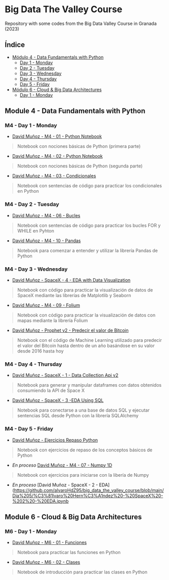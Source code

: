 # Big Data The Valley Course
Repository with some codes from the Big Data Valley Course in Granada (2023)

## Índice
 
- [Módulo 4 - Data Fundamentals with Python](#module-4---data-fundamentals-with-python)
  - [Day 1 - Monday](#m4---day-1---monday)
  - [Day 2 - Tuesday](#m4---day-2---tuesday)
  - [Day 3 - Wednesday](#m4---day-3---wednesday)
  - [Day 4 - Thursday](#m4---day-4---thursday)
  - [Day 5 - Friday](#m4---day-5---friday)
- [Módulo 6 - Cloud & Big Data Architectures](#module-6---cloud--big-data-architectures)
  - [Day 1 - Monday](#m6---day-1---monday)


## Module 4 - Data Fundamentals with Python

### M4 - Day 1 - Monday

- [David Muñoz - M4 - 01 - Python Notebook](https://github.com/alvaroHdZ95/big_data_the_valley_course/blob/main/Dia%201/%C3%81lvaro%20Hern%C3%A1ndez%20-%20M4%20-%2001%20-%20Python%20Notebook.ipynb)
> Notebook con nociones básicas de Python (primera parte)
- [David Muñoz - M4 - 02 - Python Notebook](https://github.com/alvaroHdZ95/big_data_the_valley_course/blob/main/Dia%201/%C3%81lvaro%20Hern%C3%A1ndez%20-%20M4%20-%2002%20-%20Python%20Notebook.ipynb)
> Notebook con nociones básicas de Python (segunda parte)
- [David Muñoz - M4 - 03 - Condicionales](https://github.com/alvaroHdZ95/big_data_the_valley_course/blob/main/Dia%201/%C3%81lvaro%20Hern%C3%A1ndez%20-%20M4%20-%2003%20-%20Condicionales.ipynb)
> Notebook con sentencias de código para practicar los condicionales en Python

### M4 - Day 2 - Tuesday

- [David Muñoz - M4 - 06 - Bucles](https://github.com/alvaroHdZ95/big_data_the_valley_course/blob/main/Dia%202/%C3%81lvaro%20Hern%C3%A1ndez%20-%20M4%20-%2006%20-%20Bucles.ipynb)
> Notebook con sentencias de código para practicar los bucles FOR y WHILE en Pyhton
- [David Muñoz - M4 - 10 - Pandas](https://github.com/alvaroHdZ95/big_data_the_valley_course/blob/main/Dia%202/%C3%81lvaro%20Hern%C3%A1ndez%20-%20M4%20-%2010%20-%20Pandas.ipynb)
> Notebook para comenzar a entender y utilizar la librería Pandas de Python

### M4 - Day 3 - Wednesday

- [David Muñoz -  SpaceX - 4 - EDA with Data Visualization](https://github.com/alvaroHdZ95/big_data_the_valley_course/blob/main/Dia%203/%C3%81lvaro%20Hern%C3%A1ndez%20-%20%20SpaceX%20-%204%20-%20EDA%20with%20Data%20Visualization.ipynb)
> Notebook con código para practicar la visualización de datos de SpaceX mediante las librerías de Matplotlib y Seaborn
- [David Muñoz - M4 - 09 - Folium](https://github.com/alvaroHdZ95/big_data_the_valley_course/blob/main/Dia%203/%C3%81lvaro%20Hern%C3%A1ndez%20-%20M4%20-%2009%20-%20Folium.ipynb)
> Notebook con código para practicar la visualización de datos con mapas mediante la librería Folium
- [David Muñoz - Prophet v2 - Predecir el valor de Bitcoin](https://github.com/alvaroHdZ95/big_data_the_valley_course/blob/main/Dia%203/%C3%81lvaro%20Hern%C3%A1ndez%20-%20Prophet%20v2%20-%20Predecir%20el%20valor%20de%20Bitcoin.ipynb)
> Notebook con el código de Machine Learning utilizado para predecir el valor del Bitcoin hasta dentro de un año basándose en su valor desde 2016 hasta hoy

### M4 - Day 4 - Thursday

- [David Muñoz -  SpaceX - 1 - Data Collection Api v2](https://github.com/alvaroHdZ95/big_data_the_valley_course/blob/main/Dia%204/%C3%81lvaro%20Hern%C3%A1ndez%20-%20%20SpaceX%20-%201%20-%20Data%20Collection%20Api%20v2.ipynb)
> Notebook para generar y manipular dataframes con datos obtenidos consumiendo la API de Space X
- [David Muñoz -  SpaceX - 3 -EDA Using SQL](https://github.com/alvaroHdZ95/big_data_the_valley_course/blob/main/Dia%204/%C3%81lvaro%20Hern%C3%A1ndez%20-%20%20SpaceX%20-%203%20-EDA%20Using%20SQL.ipynb)
> Notebook para conectarse a una base de datos SQL y ejecutar sentencias SQL desde Python con la librería SQLAlchemy

### M4 - Day 5 - Friday

- [David Muñoz - Ejercicios Repaso Python](https://github.com/alvaroHdZ95/big_data_the_valley_course/blob/main/Dia%205/%C3%81lvaro%20Hern%C3%A1ndez%20-%20Ejercicios%20Repaso%20Python.ipynb)
> Notebook con ejercicios de repaso de los conceptos básicos de Python
- *En proceso* [David Muñoz - M4 - 07 - Numpy 1D](https://github.com/alvaroHdZ95/big_data_the_valley_course/blob/main/Dia%205/%C3%81lvaro%20Hern%C3%A1ndez%20-%20M4%20-%2007%20-%20Numpy%201D.ipynb)
> Notebook con ejercicios para iniciarse con la libería de Numpy
- *En proceso* [David Muñoz - SpaceX - 2 - EDA](https://github.com/alvaroHdZ95/big_data_the_valley_course/blob/main/Dia%205/%C3%81lvaro%20Hern%C3%A1ndez%20-%20SpaceX%20-%202%20-%20EDA.ipynb

## Module 6 - Cloud & Big Data Architectures

### M6 - Day 1 - Monday

- [David Muñoz - M6 - 01 - Funciones](https://github.com/alvaroHdZ95/big_data_the_valley_course/blob/main/Module%206/Day%201/%C3%81lvaro%20Hern%C3%A1ndez%20-%20M6%20-%2001%20-%20Funciones.ipynb)
> Notebook para practicar las funciones en Python
- [David Muñoz - M6 - 02 - Clases](https://github.com/alvaroHdZ95/big_data_the_valley_course/blob/main/Module%206/Day%201/%C3%81lvaro%20Hern%C3%A1ndez%20-%20M6%20-%2002%20-%20Clases.ipynb)
> Notebook de introducción para practicar las clases en Python
